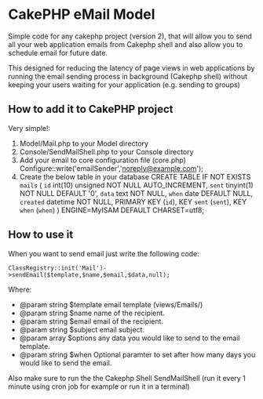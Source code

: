 CakePHP eMail Model
============================================================

Simple code for any cakephp project (version 2), that will allow you to send all your web application emails from Cakephp shell and also allow you to schedule email for future date.

This designed for reducing the latency of page views in web applications by running the email sending process in background (Cakephp shell) without keeping your users waiting for your application (e.g. sending to groups)

How to add it to CakePHP project
-------------------------------------------------------

Very simple!:

1. Model/Mail.php to your Model directory
2. Console/SendMailShell.php to your Console directory
3. Add your email to core configuration file (core.php)  Configure::write('emailSender','noreply@example.com');
4. Create the below table in your database
	CREATE TABLE IF NOT EXISTS `mails` (
	`id` int(10) unsigned NOT NULL AUTO_INCREMENT,
	`sent` tinyint(1) NOT NULL DEFAULT '0',
	`data` text NOT NULL,
	`when` date DEFAULT NULL,
	`created` datetime NOT NULL,
	PRIMARY KEY (`id`),
	KEY `sent` (`sent`),
	KEY `when` (`when`)
	) ENGINE=MyISAM  DEFAULT CHARSET=utf8;

How to use it
-------------------------------------------------------

When you want to send email just write the following code:

	ClassRegistry::init('Mail')->sendEmail($template,$name,$email,$data,null);

Where:

 * @param string $template email template (views/Emails/)
 * @param string $name name of the recipient.
 * @param string $email email of the recipient.
 * @param string $subject email subject.
 * @param array $options any data you would like to send to the email template.
 * @param string $when Optional paramter to set after how many days you would like to send the email.
 
 Also make sure to run the the Cakephp Shell SendMailShell (run it every 1 minute using cron job for example or run it in a terminal)
